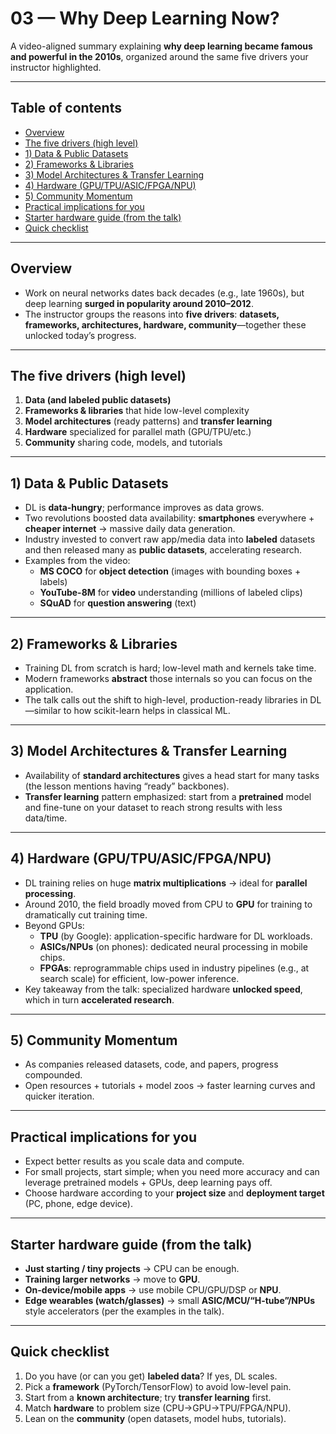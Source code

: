 # 03 — Why Deep Learning Now?

A video-aligned summary explaining **why deep learning became famous and powerful in the 2010s**, organized around the same five drivers your instructor highlighted.

---

## Table of contents
- [Overview](#overview)
- [The five drivers (high level)](#the-five-drivers-high-level)
- [1) Data & Public Datasets](#1-data--public-datasets)
- [2) Frameworks & Libraries](#2-frameworks--libraries)
- [3) Model Architectures & Transfer Learning](#3-model-architectures--transfer-learning)
- [4) Hardware (GPU/TPU/ASIC/FPGA/NPU)](#4-hardware-gputpuasicfpganpu)
- [5) Community Momentum](#5-community-momentum)
- [Practical implications for you](#practical-implications-for-you)
- [Starter hardware guide (from the talk)](#starter-hardware-guide-from-the-talk)
- [Quick checklist](#quick-checklist)

---

## Overview
- Work on neural networks dates back decades (e.g., late 1960s), but deep learning **surged in popularity around 2010–2012**.
- The instructor groups the reasons into **five drivers**: **datasets, frameworks, architectures, hardware, community**—together these unlocked today’s progress.

---

## The five drivers (high level)
1) **Data (and labeled public datasets)**  
2) **Frameworks & libraries** that hide low-level complexity  
3) **Model architectures** (ready patterns) and **transfer learning**  
4) **Hardware** specialized for parallel math (GPU/TPU/etc.)  
5) **Community** sharing code, models, and tutorials

---

## 1) Data & Public Datasets
- DL is **data-hungry**; performance improves as data grows.
- Two revolutions boosted data availability: **smartphones** everywhere + **cheaper internet** → massive daily data generation.
- Industry invested to convert raw app/media data into **labeled** datasets and then released many as **public datasets**, accelerating research.
- Examples from the video:
  - **MS COCO** for **object detection** (images with bounding boxes + labels)
  - **YouTube-8M** for **video** understanding (millions of labeled clips)
  - **SQuAD** for **question answering** (text)
  
---

## 2) Frameworks & Libraries
- Training DL from scratch is hard; low-level math and kernels take time.
- Modern frameworks **abstract** those internals so you can focus on the application.
- The talk calls out the shift to high-level, production-ready libraries in DL—similar to how scikit-learn helps in classical ML.

---

## 3) Model Architectures & Transfer Learning
- Availability of **standard architectures** gives a head start for many tasks (the lesson mentions having “ready” backbones).
- **Transfer learning** pattern emphasized: start from a **pretrained** model and fine-tune on your dataset to reach strong results with less data/time.

---

## 4) Hardware (GPU/TPU/ASIC/FPGA/NPU)
- DL training relies on huge **matrix multiplications** → ideal for **parallel processing**.
- Around 2010, the field broadly moved from CPU to **GPU** for training to dramatically cut training time.
- Beyond GPUs:
  - **TPU** (by Google): application-specific hardware for DL workloads.
  - **ASICs/NPUs** (on phones): dedicated neural processing in mobile chips.
  - **FPGAs**: reprogrammable chips used in industry pipelines (e.g., at search scale) for efficient, low-power inference.
- Key takeaway from the talk: specialized hardware **unlocked speed**, which in turn **accelerated research**.

---

## 5) Community Momentum
- As companies released datasets, code, and papers, progress compounded.
- Open resources + tutorials + model zoos → faster learning curves and quicker iteration.

---

## Practical implications for you
- Expect better results as you scale data and compute.
- For small projects, start simple; when you need more accuracy and can leverage pretrained models + GPUs, deep learning pays off.
- Choose hardware according to your **project size** and **deployment target** (PC, phone, edge device).

---

## Starter hardware guide (from the talk)
- **Just starting / tiny projects** → CPU can be enough.
- **Training larger networks** → move to **GPU**.
- **On-device/mobile apps** → use mobile CPU/GPU/DSP or **NPU**.
- **Edge wearables (watch/glasses)** → small **ASIC/MCU/“H-tube”/NPUs** style accelerators (per the examples in the talk).

---

## Quick checklist
1. Do you have (or can you get) **labeled data**? If yes, DL scales.
2. Pick a **framework** (PyTorch/TensorFlow) to avoid low-level pain.
3. Start from a **known architecture**; try **transfer learning** first.
4. Match **hardware** to problem size (CPU→GPU→TPU/FPGA/NPU).
5. Lean on the **community** (open datasets, model hubs, tutorials).

